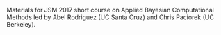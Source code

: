 Materials for JSM 2017 short course on Applied Bayesian Computational Methods led by Abel Rodriguez (UC Santa Cruz) and Chris Paciorek (UC Berkeley).

